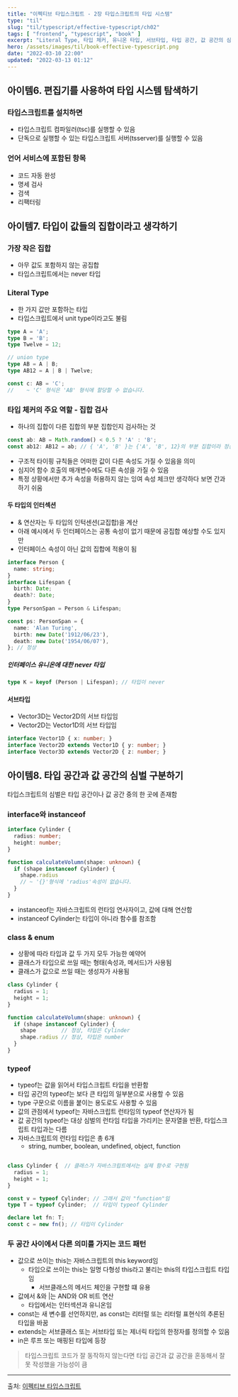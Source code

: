 ```yaml
---
title: "이펙티브 타입스크립트 - 2장 타입스크립트의 타입 시스템"  
type: "til"
slug: "til/typescript/effective-typescript/ch02"
tags: [ "frontend", "typescript", "book" ]
excerpt: "Literal Type, 타입 체커, 유니온 타입, 서브타입, 타입 공간, 값 공간의 심벌 구분, typeof, instanceof"
hero: /assets/images/til/book-effective-typescript.png
date: "2022-03-10 22:00"  
updated: "2022-03-13 01:12"
---  
```



## 아이템6. 편집기를 사용하여 타입 시스템 탐색하기

### 타입스크립트를 설치하면   
- 타입스크립트 컴파일러(tsc)를 실행할 수 있음
- 단독으로 실행할 수 있는 타입스크립트 서버(tsserver)를 실행할 수 있음  

### 언어 서비스에 포함된 항목    
- 코드 자동 완성
- 명세 검사
- 검색
- 리팩터링

    
## 아이템7. 타입이 값들의 집합이라고 생각하기    

### 가장 작은 집합    
- 아무 값도 포함하지 않는 공집합  
- 타입스크립트에서는 never 타입

### Literal Type  
- 한 가지 값만 포함하는 타입  
- 타입스크립트에서 unit type이라고도 불림  

```typescript  
type A = 'A';
type B = 'B';
type Twelve = 12;

// union type
type AB = A | B;
type AB12 = A | B | Twelve;

const c: AB = 'C';
//    ~ 'C' 형식은 'AB' 형식에 할당할 수 없습니다.    
```  

### 타입 체커의 주요 역할 - 집합 검사  
- 하나의 집합이 다른 집합의 부분 집합인지 검사하는 것  

```typescript  
const ab: AB = Math.random() < 0.5 ? 'A' : 'B';
const ab12: AB12 = ab; // { 'A', 'B' }는 {'A', 'B', 12}의 부분 집합이라 정상임  
```

- 구조적 타이핑 규칙들은 어떠한 값이 다른 속성도 가질 수 있음을 의미  
- 심지어 함수 호출의 매개변수에도 다른 속성을 가질 수 있음  
- 특정 상황에서만 추가 속성을 허용하지 않는 잉여 속성 체크만 생각하다 보면 간과하기 쉬움  


#### 두 타입의 인터섹션  

- & 연산자는 두 타입의 인턱센션(교집합)을 계산  
- 아래 예시에서 두 인터페이스는 공통 속성이 없기 때문에 공집합 예상할 수도 있지만  
- 인터페이스 속성이 아닌 값의 집합에 적용이 됨

```typescript
interface Person {
  name: string;
}
interface Lifespan {
  birth: Date;
  death?: Date;
}
type PersonSpan = Person & Lifespan;

const ps: PersonSpan = {
  name: 'Alan Turing',
  birth: new Date('1912/06/23'),
  death: new Date('1954/06/07'),
}; // 정상  

```  

##### 인터페이스 유니온에 대한 never 타입  
```typescript
type K = keyof (Person | Lifespan); // 타입이 never 
```  


#### 서브타입
- Vector3D는 Vector2D의 서브 타입임    
- Vector2D는 Vector1D의 서브 타입임    

```typescript
interface Vector1D { x: number; }
interface Vector2D extends Vector1D { y: number; }
interface Vector3D extends Vector2D { z: number; }
```



## 아이템8. 타입 공간과 값 공간의 심벌 구분하기   

타입스크립트의 심벌은 타입 공간이나 값 공간 중의 한 곳에 존재함

### interface와 instanceof 
```typescript
interface Cylinder {
  radius: number;
  height: number;
}

function calculateVolumn(shape: unknown) {
  if (shape instanceof Cylinder) {
    shape.radius
    // ~ '{}'형식에 'radius'속성이 없습니다. 
  }
}
```  

- instanceof는 자바스크립트의 런타임 연사자이고, 값에 대해 연산함  
- instanceof Cylinder는 타입이 아니라 함수를 참조함  


### class & enum  

- 상황에 따라 타입과 값 두 가지 모두 가능한 예약어  
- 클래스가 타입으로 쓰일 때는 형태(속성과, 메서드)가 사용됨
- 클래스가 값으로 쓰일 때는 생성자가 사용됨  

```typescript
class Cylinder {
  radius = 1;
  height = 1;
}

function calculateVolumn(shape: unknown) {
  if (shape instanceof Cylinder) {
    shape        // 정상, 타입은 Cylinder  
    shape.radius // 정상, 타입은 number
  }
}
```

### typeof  

- typeof는 값을 읽어서 타입스크립트 타입을 반환함  
- 타입 공간의 typeof는 보다 큰 타입의 일부분으로 사용할 수 있음  
- type 구문으로 이름을 붙이는 용도로도 사용할 수 있음  
- 값의 관점에서 typeof는 자바스크립트 런타임의 typeof 연산자가 됨  
- 값 공간의 typeof는 대상 심벌의 런타임 타입을 가리키는 문자열을 반환, 타입스크립트 타입과는 다름  
- 자바스크립트의 런타임 타입은 총 6개
  - string, number, boolean, undefined, object, function  


```typescript  
  
class Cylinder {  // 클래스가 자바스크립트에서는 실제 함수로 구현됨  
  radius = 1;
  height = 1;
}

const v = typeof Cylinder; // 그래서 값이 "function"임   
type T = typeof Cylinder;  // 타입이 typeof Cylinder  

declare let fn: T;
const c = new fn(); // 타입이 Cylinder  
```


### 두 공간 사이에서 다른 의미를 가지는 코드 패턴  

- 값으로 쓰이는 this는 자바스크립트의 this keyword임  
  - 타입으로 쓰이는 this는 일명 다형성 this라고 불리는 this의 타입스크립트 타입임  
    - 서브클래스의 메서드 체인을 구현할 떄 유용
- 값에서 &와 |는 AND와 OR 비트 연산
  - 타입에서는 인터섹션과 유니온임 
- const는 새 변수를 선언하지만, as const는 리터럴 또는 리터럴 표현식의 추론된 타입을 바꿈  
- extends는 서브클래스 또는 서브타입 또는 제너릭 타입의 한정자를 정의할 수 있음  
- in은 루프 또는 매핑된 타입에 등장  

> 타입스크립트 코드가 잘 동작하지 않는다면 타입 공간과 값 공간을 혼동해서 잘못 작성했을 가능성이 큼  












---  

출처: [이펙티브 타입스크립트](https://link.coupang.com/a/ki28i)  
